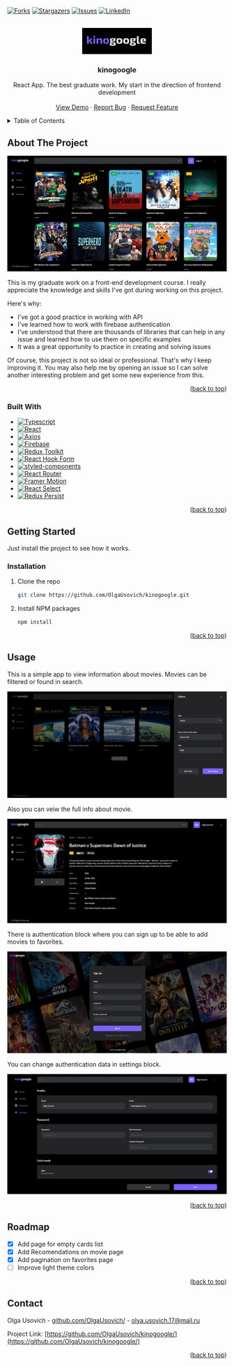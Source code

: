 <a id="readme-top"></a>

[![Forks][forks-shield]][forks-url]
[![Stargazers][stars-shield]][stars-url]
[![Issues][issues-shield]][issues-url]
[![LinkedIn][linkedin-shield]][linkedin-url]



<!-- PROJECT LOGO -->
<br />
<div align="center">
  <a href="https://github.com/OlgaUsovich/kinogoogle">
    <img src="readme/logo.png" alt="Logo" width="160" height="60">
  </a>

  <h3 align="center">kinogoogle</h3>

  <p align="center">
    React App. The best graduate work. My start in the direction of frontend development
    <br />
    <br />
    <a href="https://olgausovich.github.io/kinogoogle/">View Demo</a>
    ·
    <a href="https://github.com/OlgaUsovich/kinogoogle/issues/">Report Bug</a>
    ·
    <a href="https://github.com/OlgaUsovich/kinogoogle/issues/">Request Feature</a>
  </p>
</div>



<!-- TABLE OF CONTENTS -->
<details>
  <summary>Table of Contents</summary>
  <ol>
    <li>
      <a href="#about-the-project">About The Project</a>
      <ul>
        <li><a href="#built-with">Built With</a></li>
      </ul>
    </li>
    <li>
      <a href="#getting-started">Getting Started</a>
      <ul>
        <li><a href="#installation">Installation</a></li>
      </ul>
    </li>
    <li><a href="#usage">Usage</a></li>
    <li><a href="#roadmap">Roadmap</a></li>
    <li><a href="#contact">Contact</a></li>
  </ol>
</details>



<!-- ABOUT THE PROJECT -->
## About The Project

[![Product Name Screen Shot][product-screenshot]](https://github.com/OlgaUsovich/kinogoogle/)

This is my graduate work on a front-end development course. I really appreciate the knowledge and skills I've got during working on this project. 

Here's why:
* I've got a good practice in working with API
* I've learned how to work with firebase authentication
* I've understood that there are thousands of libraries that can help in any issue and learned how to use them on specific examples 
* It was a great opportunity to practice in creating and solving issues

Of course, this project is not so ideal or professional. That's why I keep improving it. You may also help me by opening an issue so I can solve another interesting problem and get some new experience from this.

<p align="right">(<a href="#readme-top">back to top</a>)</p>



### Built With

* [![Typescript][typescriptlang.org]][typescript-url]
* [![React][React.js]][React-url]
* [![Axios][axios-http.com]][axios-url]
* [![Firebase][firebase.google.com]][firebase-url]
* [![Redux Toolkit][redux-toolkit.js.org]][redux-url]
* [![React Hook Form][react-hook-form.com]][react-hook-form-url]
* [![styled-components][styled-components]][styled-components-url]
* [![React Router][reactrouter.com]][react-router-url]
* [![Framer Motion][framer.com]][framer-url]
* [![React Select][react-select.com]][react-select-url]
* [![Redux Persist][github.com/rt2zz/redux-persist]][persist-url]

<p align="right">(<a href="#readme-top">back to top</a>)</p>



<!-- GETTING STARTED -->
## Getting Started

Just install the project to see how it works.

### Installation

1. Clone the repo
   ```sh
   git clone https://github.com/OlgaUsovich/kinogoogle.git
   ```
2. Install NPM packages
   ```sh
   npm install
   ```

<p align="right">(<a href="#readme-top">back to top</a>)</p>



<!-- USAGE EXAMPLES -->
## Usage

This is a simple app to view information about movies. Movies can be filtered or found in search. 

[![Product Name Screen Shot][filters-screenshot]](https://github.com/OlgaUsovich/kinogoogle/)

Also you can veiw the full info about movie.

[![Product Name Screen Shot][movie-screenshot]](https://github.com/OlgaUsovich/kinogoogle/)

There is authentication block where you can sign up to be able to add movies to favorites.

[![Product Name Screen Shot][sign-up-screenshot]](https://github.com/OlgaUsovich/kinogoogle/)

You can change authentication data in settings block.

[![Product Name Screen Shot][settings-screenshot]](https://github.com/OlgaUsovich/kinogoogle/)

<p align="right">(<a href="#readme-top">back to top</a>)</p>



<!-- ROADMAP -->
## Roadmap

- [x] Add page for empty cards list
- [x] Add Recomendations on movie page
- [x] Add pagination on favorites page
- [ ] Improve light theme colors

<p align="right">(<a href="#readme-top">back to top</a>)</p>

<!-- CONTACT -->
## Contact

Olga Usovich - [github.com/OlgaUsovich/](https://github.com/OlgaUsovich/) - olya.usovich.17@mail.ru

Project Link: [https://github.com/OlgaUsovich/kinogoogle/](https://github.com/OlgaUsovich/kinogoogle/)

<p align="right">(<a href="#readme-top">back to top</a>)</p>


<!-- MARKDOWN LINKS & IMAGES -->
[forks-shield]: https://img.shields.io/github/forks/OlgaUsovich/kinogoogle.svg?style=for-the-badge
[forks-url]: https://github.com/OlgaUsovich/kinogoogle/network/members
[stars-shield]: https://img.shields.io/github/stars/OlgaUsovich/kinogoogle.svg?style=for-the-badge
[stars-url]: https://github.com/OlgaUsovich/kinogoogle/stargazers
[issues-shield]: https://img.shields.io/github/issues/OlgaUsovich/kinogoogle.svg?style=for-the-badge
[issues-url]: https://github.com/OlgaUsovich/kinogoogle/issues
[linkedin-shield]: https://img.shields.io/badge/-LinkedIn-black.svg?style=for-the-badge&logo=linkedin&colorB=555
[linkedin-url]: https://www.linkedin.com/in/volha-usovich-758119205
[product-screenshot]: readme/home.png
[movie-screenshot]: readme/movie.png
[sign-up-screenshot]: readme/sign-up.png
[settings-screenshot]: readme/settings.png
[filters-screenshot]: readme/filters.png
[typescriptlang.org]: https://img.shields.io/badge/-Typescript-blue?style=for-the-badge&logo=typescript&logoColor=white
[typescript-url]: https://www.typescriptlang.org/
[React.js]: https://img.shields.io/badge/React-20232A?style=for-the-badge&logo=react&logoColor=61DAFB
[React-url]: https://reactjs.org/
[axios-http.com]: https://img.shields.io/badge/-axios-671ddf?style=for-the-badge&logo=axios&logoColor=white
[axios-url]: https://axios-http.com/ru/docs/intro
[firebase.google.com]: https://img.shields.io/badge/-firebase-5f6368?style=for-the-badge&logo=firebase&logoColor=orange
[firebase-url]: https://firebase.google.com/docs/
[redux-toolkit.js.org]: https://img.shields.io/badge/-redux--toolkit-764abc?style=for-the-badge&logo=redux&logoColor=white
[redux-url]:https://redux-toolkit.js.org/
[react-hook-form.com]: https://img.shields.io/badge/-react--hook--form-1e2a4a?style=for-the-badge&logo=react-hook-form&logoColor=ec5990
[react-hook-form-url]: https://react-hook-form.com/
[github.com/rt2zz/redux-persist]: https://img.shields.io/badge/-redux--persist-persist?style=for-the-badge
[persist-url]: https://github.com/rt2zz/redux-persist#readme
[styled-components]: https://img.shields.io/badge/-styled--components-35495E?style=for-the-badge&logo=styled-components&logoColor=pink
[styled-components-url]: https://styled-components.com/
[framer.com]: https://img.shields.io/badge/-framer--motion-DD0031?style=for-the-badge&logo=framer&logoColor=black
[framer-url]: https://www.framer.com/
[react-select.com]: https://img.shields.io/badge/-react--select-FF3E00?style=for-the-badge
[react-select-url]: https://react-select.com/home
[reactrouter.com]: https://img.shields.io/badge/-react--router-563D7C?style=for-the-badge&logo=react-router&logoColor=white
[react-router-url]: https://reactrouter.com/
